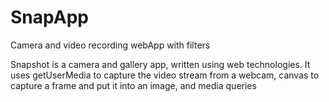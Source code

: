 # SnapApp
Camera and video recording webApp with filters

Snapshot is a camera and gallery app, written using web technologies. It uses getUserMedia to capture the video stream from a webcam, 
canvas to capture a frame and put it into an image, 
and media queries
